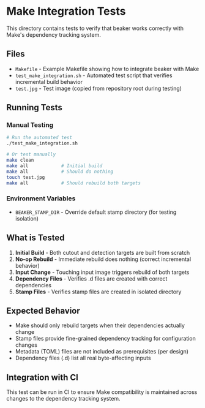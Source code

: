 # Make Integration Tests

This directory contains tests to verify that beaker works correctly with Make's dependency tracking system.

## Files

- `Makefile` - Example Makefile showing how to integrate beaker with Make
- `test_make_integration.sh` - Automated test script that verifies incremental build behavior
- `test.jpg` - Test image (copied from repository root during testing)

## Running Tests

### Manual Testing

```bash
# Run the automated test
./test_make_integration.sh

# Or test manually
make clean
make all            # Initial build
make all            # Should do nothing
touch test.jpg
make all            # Should rebuild both targets
```

### Environment Variables

- `BEAKER_STAMP_DIR` - Override default stamp directory (for testing isolation)

## What is Tested

1. **Initial Build** - Both cutout and detection targets are built from scratch
2. **No-op Rebuild** - Immediate rebuild does nothing (correct incremental behavior)
3. **Input Change** - Touching input image triggers rebuild of both targets
4. **Dependency Files** - Verifies .d files are created with correct dependencies
5. **Stamp Files** - Verifies stamp files are created in isolated directory

## Expected Behavior

- Make should only rebuild targets when their dependencies actually change
- Stamp files provide fine-grained dependency tracking for configuration changes
- Metadata (TOML) files are not included as prerequisites (per design)
- Dependency files (.d) list all real byte-affecting inputs

## Integration with CI

This test can be run in CI to ensure Make compatibility is maintained across changes to the dependency tracking system.
